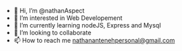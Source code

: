 - 👋 Hi, I’m @nathanAspect
- 👀 I’m interested in Web Developement
- 🌱 I’m currently learning nodeJS, Express and Mysql
- 💞️ I’m looking to collaborate
- 📫 How to reach me nathanantenehpersonal@gmail.com

<!---
nathanAspect/nathanAspect is a ✨ special ✨ repository because its `README.md` (this file) appears on your GitHub profile.
You can click the Preview link to take a look at your changes.
--->
